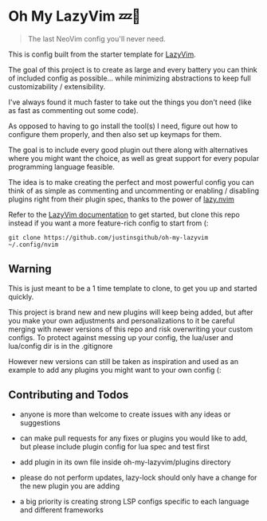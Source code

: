 # Oh My LazyVim 💤🔌

> The last NeoVim config you'll never need.

This is config built from the starter template for [LazyVim](https://github.com/LazyVim/LazyVim).

The goal of this project is to create as large and every battery you can think of included config as possible... while minimizing abstractions to keep full customizability / extensibility.

I've always found it much faster to take out the things you don't need (like as fast as commenting out some code).

As opposed to having to go install the tool(s) I need, figure out how to configure them properly, and then also set up keymaps for them.

The goal is to include every good plugin out there along with alternatives where you might want the choice, as well as great support for every popular programming language feasible.

The idea is to make creating the perfect and most powerful config you can think of as simple as commenting and uncommenting or enabling / disabling plugins right from their plugin spec, thanks to the power of [lazy.nvim](https://github.com/folke/lazy.nvim)

Refer to the [LazyVim documentation](https://lazyvim.github.io/installation) to get started, but clone this repo instead if you want a more feature-rich config to start from (:

`git clone https://github.com/justinsgithub/oh-my-lazyvim ~/.config/nvim`

## Warning

This is just meant to be a 1 time template to clone, to get you up and started quickly.

This project is brand new and new plugins will keep being added, but after you make your own adjustments and personalizations to it be careful merging with newer versions of this repo and risk overwriting your custom configs. To protect against messing up your config, the lua/user and lua/config dir is in the .gitignore

However new versions can still be taken as inspiration and used as an example to add any plugins you might want to your own config (:

## Contributing and Todos

- anyone is more than welcome to create issues with any ideas or suggestions

- can make pull requests for any fixes or plugins you would like to add, but please include plugin config for lua spec and test first

- add plugin in its own file inside oh-my-lazyvim/plugins directory

- please do not perform updates, lazy-lock should only have a change for the new plugin you are adding

- a big priority is creating strong LSP configs specific to each language and different frameworks

